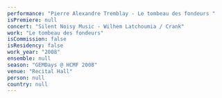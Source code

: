 ```yaml
---
performance: "Pierre Alexandre Tremblay - Le tombeau des fondeurs "
isPremiere: null
concert: "Silent Noisy Music - Wilhem Latchoumia / Crank"
work: "Le tombeau des fondeurs"
isCommission: false
isResidency: false
work_year: "2008"
ensemble: null
season: "GEMDays @ HCMF 2008"
venue: "Recital Hall"
person: null
country: null
---
```



